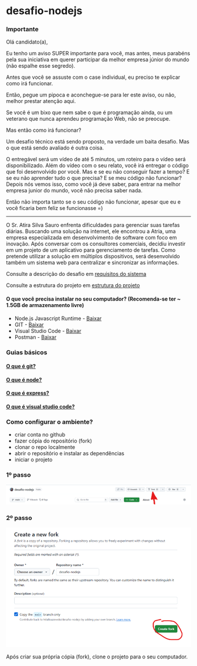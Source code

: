 # desafio-nodejs

### Importante
<p>Olá candidato(a),</p>
<p>Eu tenho um aviso <span>SUPER</span> importante para você, mas antes, meus parabéns pela sua iniciativa em querer participar da melhor empresa júnior do mundo (não espalhe esse segredo).</p>
<p>Antes que você se assuste com o case individual, eu preciso te explicar como irá funcionar.</p>
<p>Então, pegue um pipoca e aconchegue-se para ler este aviso, ou não, melhor prestar atenção aqui.</p>
<p>Se você é um bixo que nem sabe o que é programação ainda, ou um veterano que nunca aprendeu programação Web, não se preocupe.</p>
<p>Mas então como irá funcionar?</p>
<p>Um desafio técnico está sendo proposto, na verdade um baita desafio. Mas o que está sendo avaliado é outra coisa.</p>
<p>O entregável será um vídeo de até 5 minutos, um roteiro para o vídeo será disponibilizado. Além do vídeo com o seu relato, você irá entregar o código que foi desenvolvido por você. Mas e se eu não conseguir fazer a tempo? E se eu não aprender tudo o que precisa? E se meu código não funcionar? Depois nós vemos isso, como você já deve saber, para entrar na melhor empresa junior do mundo, você não precisa saber nada.</p>
<p>Então não importa tanto se o seu código não funcionar, apesar que eu e você ficaria bem feliz se funcionasse =)</p>

---

O Sr. Atira Silva Sauro enfrenta dificuldades para gerenciar suas tarefas diárias. Buscando uma solução na internet, ele encontrou a Atria, uma empresa especializada em desenvolvimento de software com foco em inovação. Após conversar com os consultores comerciais, decidiu investir em um projeto de um aplicativo para gerenciamento de tarefas. Como pretende utilizar a solução em múltiplos dispositivos, será desenvolvido também um sistema web para centralizar e sincronizar as informações.

Consulte a descrição do desafio em [requisitos do sistema](./instructions/description.md)

Consulte a estrutura do projeto em [estrutura do projeto](./instructions/project-arch.md)

#### O que você precisa instalar no seu computador? (Recomenda-se ter ~ 1.5GB de armazenamento livre)
- Node.js Javascript Runtime - [Baixar](https://nodejs.org/pt)
- GIT - [Baixar](https://git-scm.com/downloads)
- Visual Studio Code - [Baixar](https://code.visualstudio.com/)
- Postman - [Baixar](https://www.postman.com/downloads/)

### Guias básicos
#### [O que é git?](./instructions/git.md)
#### [O que é node?](./instructions/node.md)
#### [O que é express?](./instructions/express.md)
#### [O que é visual studio code?](./instructions/express.md)



### Como configurar o ambiente?
- criar conta no github
- fazer cópia do repositório (fork)
- clonar o repo localmente
- abrir o repositório e instalar as dependências
- iniciar o projeto

<div>
  <h3>1º passo</h3>
  <img src="image.png">
</div>

<div>
  <h3>2º passo</h3>
  <img src="image-1.png">
</div>

Após criar sua própria cópia (fork), clone o projeto para o seu computador.

